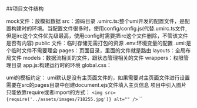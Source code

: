 
##项目文件结构

mock文件：放模拟数据
src：源码目录
.umirc.ts:整个umi开发的配置文件，是配置构建时的环境。当配置文件很多时，使用config/config.js(代替.umirc.ts文件,但是irc这个文件优先级最高，使用config时需要把irc这个文件删除，不管该文件是否有内容)
public 文件：临时存储无需打包的资源
.env:环境变量的配置
.umi:是个临时文件不需要理会
pages：页面目录，里面的文件就是路由
layouts：全局布局文件
models：数据流相关的文件，跟状态管理相关的文件
wrappers：权限管理目录
app.js:构建运行时的环境
global.css：


umi的模板约定：
umi默认是没有主页面文件的，如果需要对主页面文件进行设置需要在src的pages目录中创建document.ejs文件填入主页信息
项目中引入图片只能依靠require或者import的方式：
    `<img src={require('../assets/images/718255.jpg')} alt="" />`
    ``



